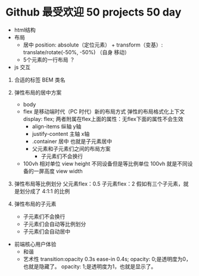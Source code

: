 # Github 最受欢迎 50 projects 50 day
- html结构
- 布局
    - 居中
        position: absolute（定位元素） + transform（变基）: translate/rotate(-50%, -50%) （自身 移动）
    - 5个元素的一行布局 ？
- js 交互

1. 合适的标签 BEM 类名
2. 弹性布局的居中方案
    - body
    - flex 是移动端时代（PC 时代）新的布局方式 
        弹性的布局格式化上下文 display: flex;
        两者附属在flex上面的属性：无flex下面的属性不会生效
        - align-items 纵轴 y轴
        - justify-content 主轴 x轴
        - .container 居中 也就是子元素居中
        - 父元素和子元素们之间的布局方案
            - 子元素们不会换行
    - 100vh 相对单位
        view height 不同设备但是等比例单位 100vh 就是不同设备的一屏高度
        view width

3. 弹性布局等比例划分
父元素flex：0.5
子元素flex：2 假如有三个子元素，就是划分成了 4:1:1 的比例
4. 弹性布局的子元素
    - 子元素们不会换行
    - 子元素们会自动等比例划分
    - 子元素们会自动居中

- 前端核心用户体验
    - 和谐
    - 艺术性
    transition:opacity 0.3s ease-in 0.4s;
    opacity: 0;是透明度为0，也就是隐藏了。
    opacity: 1;是透明度为1，也就是显示了。

